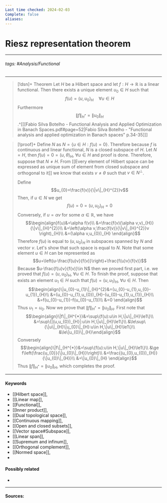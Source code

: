 ```yaml
---
Last time checked: 2024-02-03
Complete: false
aliases:
---
```

# Riesz representation theorem
***
###### tags: #Analysis/Functional 
***
>[!dsn]+ Theorem
>Let $H$ be a Hilbert space and let $f:H\to\mathbb{R}$ is a linear functional. Then there exists a unique element $u_{0}\in H$ such that
>$$f(u)=(u,u_{0})_{H}\quad\forall u\in H$$
>Furthermore
>$$\|f\|_{H^{*}}=\|u_{0}\|_{H}$$
>.^[[[Fabio Silva Botelho - Functional Analysis and Applied Optimization in Banach Spaces.pdf#page=52|Fabio Silva Botelho - "Functional analysis and applied optimization in Banach spaces" p.34-35]]]

>[!proof]+
>Define $N$ as $N=\{u\in H:f(u)=0\}$. Therefore because $f$ is continuous and linear functional, $N$ is a closed subspace of $H$. Let $N=H$, then $f(u)=0=(u,\theta)_{H}$, $\forall u\in H$ and proof is done. Therefore, suppose that $N\ne H$. From [[Every element of Hilbert space can be expressed as unique sum of element from closed subspace and orthogonal to it]] we know that exists $v\ne\theta$ such that $v\in N^{\perp}$.
>
>Define 
>$$u_{0}=\frac{f(v)}{\|v\|_{H}^{2}}v$$
>Then, if $u\in N$ we get
>$$f(u)=0=(u,u_{0})_{H}=0$$
>Conversely, if $u=\alpha v$ for some $\alpha\in\mathbb{R}$, we have
>$$\begin{align}f(u)&=\alpha f(v)\\ &=\frac{f(v)(\alpha v,v)_{H}}{\|v\|_{H}^{2}}\\ &=\left(\alpha v,\frac{f(v)}{\|v\|_{H}^{2}}v \right)_{H}\\ &=(\alpha v,u_{0})_{H} \end{align}$$
>Therefore $f(u)$ is equal to $(u,u_{0})_{H}$ in subspaces spanned by $N$ and vector $v$. Let's show that such space is equal to $N$. Note that some element $u\in H$ can be represented as
>$$u=\left(u-\frac{f(u)v}{f(v)}\right)+\frac{f(u)v}{f(v)}$$
>Because $u-\frac{f(u)v}{f(v)}\in N$ then we proved first part, i.e. we proved that $f(u)=(u,u_{0})_{H}$, $\forall u\in H$. To finish the proof, suppose that exists an element $u_{1}\in H$ such that $f(u)=(u,u_{1})_{H}$, $\forall u\in H$. Then
>$$\begin{align}\|u_{0}-u_{1}\|_{H}^{2}&=(u_{0}-u_{1},u_{0}-u_{1})_{H}\\ &=(u_{0}-u_{1},u_{0})_{H}-(u_{0}-u_{1},u_{1})_{H}\\ &=f(u_{0}-u_{1})-f(u_{0}-u_{1})\\ &=0 \end{align}$$
>Thus $u_{1}=u_{0}$.
>Now we prove that $\|f\|_{H^{*}}=\|u_{0}\|_{H}$. First note that
>$$\begin{align}\|f\|_{H^{*}}&=\sup\{f(u):u\in H,\|u\|_{H}\le1\}\\ &=\sup\{|(u,u_{0})_{H}|:u\in H,\|u\|_{H}\le1\}\\ &\le\sup\{\|u\|_{H}\|u_{0}\|_{H}:u\in H,\|u\|_{H}\le1\}\\ &\le\|u_{0}\|_{H}\end{align}$$
>Conversely
>$$\begin{align}\|f\|_{H^{*}}&=\sup\{f(u):u\in H,\|u\|_{H}\le1\}\\ &\ge f\left(\frac{u_{0}}{\|u_{0}\|_{H}}\right)\\ &=\frac{(u_{0},u_{0})_{H}}{\|u_{0}\|_{H}}\\ &=\|u_{0}\|_{H} \end{align}$$
>Thus $\|f\|_{H^{*}}=\|u_{0}\|_{H}$, which completes the proof.

***
#### Keywords
- [[Hilbert space]],
- [[Linear map]],
- [[Functional]],
- [[Inner product]],
- [[Dual topological space]],
- [[Continuous mapping]],
- [[Open and closed subsets]],
- [[Vector space#Subspace]],
- [[Linear span]],
- [[Supremum and infinum]],
- [[Orthogonal complement]],
- [[Normed space]],
- 
#### Possibly related
- 
***
#### Sources: